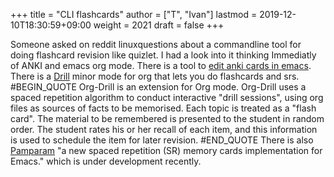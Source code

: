 +++
title = "CLI flashcards"
author = ["T", "Ivan"]
lastmod = 2019-12-10T18:30:59+09:00
weight = 2021
draft = false
+++

Someone asked on reddit linuxquestions about a commandline tool for
 doing flashcard revision like quizlet. I had a look into it thinking
 Immediatly of ANKI and emacs org mode. There is a tool to
 [edit anki cards in emacs](https://github.com/louietan/anki-editor). There is a [Drill](https://orgmode.org/worg/org-contrib/org-drill.html) minor mode for org that
 lets you do flashcards and srs.
 #BEGIN\_QUOTE
Org-Drill is an extension for Org mode. Org-Drill uses a spaced
 repetition algorithm to conduct interactive "drill sessions", using
 org files as sources of facts to be memorised. Each topic is treated
 as a "flash card". The material to be remembered is presented to the
 student in random order. The student rates his or her recall of each
 item, and this information is used to schedule the item for later
 revision.
\#END\_QUOTE
There is also [Pamparam](https://github.com/abo-abo/pamparam) "a new spaced repetition (SR) memory cards
 implementation for Emacs." which is under development recently.
